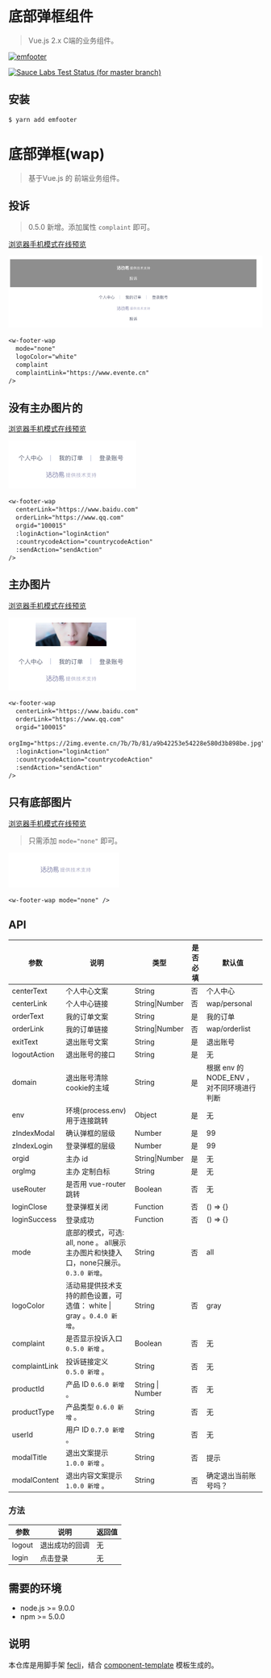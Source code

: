 # 底部弹框组件

> Vue.js 2.x C端的业务组件。

[![emfooter](https://img.shields.io/npm/v/emfooter.svg?style=flat-square)](https://www.npmjs.org/package/emfooter)

[![Sauce Labs Test Status (for master branch)](https://badges.herokuapp.com/browsers?googlechrome=7&firefox=7&microsoftedge=10&iexplore=9&safari=10.10)](https://saucelabs.com/u/_wmhilton)

## 安装

```
$ yarn add emfooter
```

# 底部弹框(wap)
> 基于Vue.js 的 前端业务组件。

## 投诉

> 0.5.0 新增。添加属性 <code>complaint</code> 即可。

[浏览器手机模式在线预览](https://output.jsbin.com/belehox)

![投诉](./img/img4.png)

<div style="background: #999">
  <w-footer-wap
    mode="none"
    logoColor="white"
    complaint
    complaintLink="https://www.evente.cn"
  />
</div>

``` vue
<w-footer-wap
  mode="none"
  logoColor="white"
  complaint
  complaintLink="https://www.evente.cn"
/>
```

## 没有主办图片的

[浏览器手机模式在线预览](https://output.jsbin.com/zecepul)

![只有底部图片](./img/img1.png)

``` vue
<w-footer-wap
  centerLink="https://www.baidu.com"
  orderLink="https://www.qq.com"
  orgid="100015"
  :loginAction="loginAction"
  :countrycodeAction="countrycodeAction"
  :sendAction="sendAction"
/>
```

## 主办图片

[浏览器手机模式在线预览](https://output.jsbin.com/cetuwip)

![只有底部图片](./img/img2.png)

``` vue
<w-footer-wap
  centerLink="https://www.baidu.com"
  orderLink="https://www.qq.com"
  orgid="100015"
  orgImg="https://2img.evente.cn/7b/7b/81/a9b42253e54228e580d3b898be.jpg"
  :loginAction="loginAction"
  :countrycodeAction="countrycodeAction"
  :sendAction="sendAction"
/>
```

## 只有底部图片

[浏览器手机模式在线预览](https://output.jsbin.com/jeferij)

> 只需添加 `mode="none"` 即可。

![只有底部图片](./img/img3.png)

``` vue
<w-footer-wap mode="none" />
```

## API

<table>
  <thead>
    <tr><th>参数</th><th>说明</th><th>类型</th><th>是否必填</th><th>默认值</th></tr>
  </thead>
  <tbody>
    <tr><td>centerText</td><td>个人中心文案</td><td>String</td><td>否</td><td>个人中心</td></tr>
    <tr><td>centerLink</td><td>个人中心链接</td><td>String|Number</td><td>否</td><td>wap/personal</td></tr>
    <tr><td>orderText</td><td>我的订单文案</td><td>String</td><td>是</td><td>我的订单</td></tr>
    <tr><td>orderLink</td><td>我的订单链接</td><td>String|Number</td><td>否</td><td>wap/orderlist</td></tr>
    <tr><td>exitText</td><td>退出账号文案</td><td>String</td><td>是</td><td>退出账号</td></tr>
    <tr><td>logoutAction</td><td>退出账号的接口</td><td>String</td><td>是</td><td>无</td></tr>
    <tr><td>domain</td><td>退出账号清除cookie的主域</td><td>String</td><td>是</td><td>根据 env 的 NODE_ENV ，对不同环境进行判断</td></tr>
    <tr><td>env</td><td>环境(process.env)用于连接跳转</td><td>Object</td><td>是</td><td>无</td></tr>
    <tr><td>zIndexModal</td><td>确认弹框的层级</td><td>Number</td><td>是</td><td>99</td></tr>
    <tr><td>zIndexLogin</td><td>登录弹框的层级</td><td>Number</td><td>是</td><td>99</td></tr>
    <tr><td>orgid</td><td>主办 id</td><td>String|Number</td><td>是</td><td>无</td></tr>
    <tr><td>orgImg</td><td>主办 定制白标</td><td>String</td><td>是</td><td>无</td></tr>
    <tr><td>useRouter</td><td>是否用 vue-router 跳转</td><td>Boolean</td><td>否</td><td>无</td></tr>
    <tr><td>loginClose</td><td>登录弹框关闭</td><td>Function</td><td>否</td><td>() => {}</td></tr>
    <tr><td>loginSuccess</td><td>登录成功</td><td>Function</td><td>否</td><td>() => {}</td></tr>
    <tr><td>mode</td><td>底部的模式，可选: all, none 。 all展示主办图片和快捷入口，none只展示。 <code>0.3.0 新增</code>。</td><td>String</td><td>否</td><td>all</td></tr>
    <tr><td>logoColor</td><td>活动易提供技术支持的颜色设置，可选值： white | gray 。<code>0.4.0 新增</code>。</td><td>String</td><td>否</td><td>gray</td></tr>
    <tr><td>complaint</td><td>是否显示投诉入口 <code>0.5.0 新增</code> 。</td><td>Boolean</td><td>否</td><td>无</td></tr>
    <tr><td>complaintLink</td><td>投诉链接定义 <code>0.5.0 新增</code> 。</td><td>String</td><td>否</td><td>无</td></tr>
    <tr><td>productId</td><td>产品 ID <code>0.6.0 新增</code> 。</td><td>String | Number</td><td>否</td><td>无</td></tr>
    <tr><td>productType</td><td>产品类型 <code>0.6.0 新增</code> 。</td><td>String</td><td>否</td><td>无</td></tr>
    <tr><td>userId</td><td>用户 ID <code>0.7.0 新增</code> 。</td><td>String</td><td>否</td><td>无</td></tr>
    <tr><td>modalTitle</td><td>退出文案提示 <code>1.0.0 新增</code> 。</td><td>String</td><td>否</td><td>提示</td></tr>
    <tr><td>modalContent</td><td>退出内容文案提示 <code>1.0.0 新增</code> 。</td><td>String</td><td>否</td><td>确定退出当前账号吗？</td></tr>
  </tbody>
</table>

### 方法

|参数|说明|返回值|
|---|----|---|
|logout|退出成功的回调|无|
|login|点击登录|无|


## 需要的环境

- node.js >= 9.0.0
- npm >= 5.0.0

## 说明

本仓库是用脚手架 [fecli](https://github.com/fe6/fecli)，结合 [component-template](https://github.com/fe6/component-template) 模板生成的。
